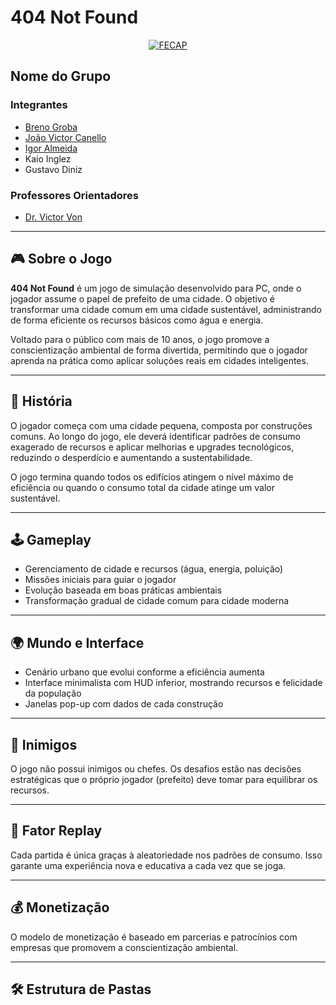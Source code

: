 # 404 Not Found

<p align="center">
  <a href="https://www.fecap.br/">
    <img src="https://encrypted-tbn0.gstatic.com/images?q=tbn:ANd9GcRhZPrRa89Kma0ZZogxm0pi-tCn_TLKeHGVxywp-LXAFGR3B1DPouAJYHgKZGV0XTEf4AE&usqp=CAU" alt="FECAP" border="0">
  </a>
</p>

## Nome do Grupo

### Integrantes
- [Breno Groba](https://www.linkedin.com/in/breno-groba/)
- [João Victor Canello](https://www.linkedin.com/in/joao-victor-canello/)
- [Igor Almeida](https://www.linkedin.com/in/igor-almeida/)
- Kaio Inglez  
- Gustavo Diniz

### Professores Orientadores
- [Dr. Victor Von](https://www.linkedin.com/in/victorbarq/)

---

## 🎮 Sobre o Jogo

**404 Not Found** é um jogo de simulação desenvolvido para PC, onde o jogador assume o papel de prefeito de uma cidade. O objetivo é transformar uma cidade comum em uma cidade sustentável, administrando de forma eficiente os recursos básicos como água e energia.

Voltado para o público com mais de 10 anos, o jogo promove a conscientização ambiental de forma divertida, permitindo que o jogador aprenda na prática como aplicar soluções reais em cidades inteligentes.

---

## 📜 História

O jogador começa com uma cidade pequena, composta por construções comuns. Ao longo do jogo, ele deverá identificar padrões de consumo exagerado de recursos e aplicar melhorias e upgrades tecnológicos, reduzindo o desperdício e aumentando a sustentabilidade.

O jogo termina quando todos os edifícios atingem o nível máximo de eficiência ou quando o consumo total da cidade atinge um valor sustentável.

---

## 🕹 Gameplay

- Gerenciamento de cidade e recursos (água, energia, poluição)
- Missões iniciais para guiar o jogador
- Evolução baseada em boas práticas ambientais
- Transformação gradual de cidade comum para cidade moderna

---

## 🌍 Mundo e Interface

- Cenário urbano que evolui conforme a eficiência aumenta
- Interface minimalista com HUD inferior, mostrando recursos e felicidade da população
- Janelas pop-up com dados de cada construção

---

## 🚫 Inimigos

O jogo não possui inimigos ou chefes. Os desafios estão nas decisões estratégicas que o próprio jogador (prefeito) deve tomar para equilibrar os recursos.

---

## 🔁 Fator Replay

Cada partida é única graças à aleatoriedade nos padrões de consumo. Isso garante uma experiência nova e educativa a cada vez que se joga.

---

## 💰 Monetização

O modelo de monetização é baseado em parcerias e patrocínios com empresas que promovem a conscientização ambiental.

---

## 🛠 Estrutura de Pastas


